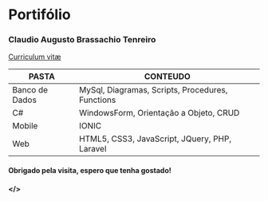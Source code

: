 # __Portifólio__
### Claudio Augusto Brassachio Tenreiro

[Curriculum vitæ](https://github.com/ClaudioAugustoBT/portfolio/blob/master/Curriculo_ClaudioTenreiro_2020.pdf)


| PASTA | CONTEUDO |
| ------ | ------ |
| Banco de Dados | MySql, Diagramas, Scripts, Procedures, Functions |
| C# | WindowsForm, Orientação a Objeto, CRUD |
| Mobile | IONIC |
| Web | HTML5, CSS3, JavaScript, JQuery, PHP, Laravel |


#### Obrigado pela visita, espero que tenha gostado! 

#### </>
